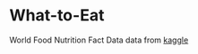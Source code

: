# What-to-Eat
World Food Nutrition Fact Data
data from [kaggle](https://www.kaggle.com/openfoodfacts/world-food-facts)

